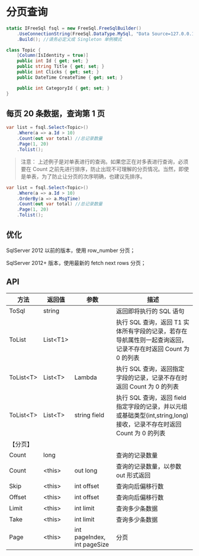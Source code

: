 # 分页查询

```csharp
static IFreeSql fsql = new FreeSql.FreeSqlBuilder()
    .UseConnectionString(FreeSql.DataType.MySql, "Data Source=127.0.0.1;Port=3306;User ID=root;Password=root;Initial Catalog=cccddd;Charset=utf8;SslMode=none;Max pool size=10")
    .Build(); //请务必定义成 Singleton 单例模式

class Topic {
    [Column(IsIdentity = true)]
    public int Id { get; set; }
    public string Title { get; set; }
    public int Clicks { get; set; }
    public DateTime CreateTime { get; set; }

    public int CategoryId { get; set; }
}
```

## 每页 20 条数据，查询第 1 页

```csharp
var list = fsql.Select<Topic>()
    .Where(a => a.Id > 10)
    .Count(out var total) //总记录数量
    .Page(1, 20)
    .Tolist();
```

> 注意： 上述例子是对单表进行的查询。如果您正在对多表进行查询，必须要在 Count 之前先进行排序，防止出现不可理解的分页情况。当然，即使是单表，为了防止让分页的次序明确，也建议先排序。

```csharp
var list = fsql.Select<Topic>()
    .Where(a => a.Id > 10)
    .OrderBy(a => a.MsgTime)
    .Count(out var total) //总记录数量
    .Page(1, 20)
    .Tolist();
```

## 优化

SqlServer 2012 以前的版本，使用 row_number 分页；

SqlServer 2012+ 版本，使用最新的 fetch next rows 分页；

## API

| 方法        | 返回值     | 参数                        | 描述                                                                                                                  |
| ----------- | ---------- | --------------------------- | --------------------------------------------------------------------------------------------------------------------- |
| ToSql       | string     |                             | 返回即将执行的 SQL 语句                                                                                               |
| ToList      | List\<T1\> |                             | 执行 SQL 查询，返回 T1 实体所有字段的记录，若存在导航属性则一起查询返回，记录不存在时返回 Count 为 0 的列表           |
| ToList\<T\> | List\<T\>  | Lambda                      | 执行 SQL 查询，返回指定字段的记录，记录不存在时返回 Count 为 0 的列表                                                 |
| ToList\<T\> | List\<T\>  | string field                | 执行 SQL 查询，返回 field 指定字段的记录，并以元组或基础类型(int,string,long)接收，记录不存在时返回 Count 为 0 的列表 |
| 【分页】    |
| Count       | long       |                             | 查询的记录数量                                                                                                        |
| Count       | \<this\>   | out long                    | 查询的记录数量，以参数 out 形式返回                                                                                   |
| Skip        | \<this\>   | int offset                  | 查询向后偏移行数                                                                                                      |
| Offset      | \<this\>   | int offset                  | 查询向后偏移行数                                                                                                      |
| Limit       | \<this\>   | int limit                   | 查询多少条数据                                                                                                        |
| Take        | \<this\>   | int limit                   | 查询多少条数据                                                                                                        |
| Page        | \<this\>   | int pageIndex, int pageSize | 分页                                                                                                                  |
